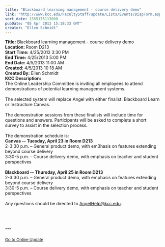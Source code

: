 ```yaml
---
title: "Blackboard learning management - course delivery demo"
link: "http://www.kcc.edu/FacultyStaff/update/Lists/Events/DispForm.aspx?ID=391"
sort_date: 1365175113000
pubDate: "05 Apr 2013 15:18:33 GMT"
creator: "Ellen Schmidt"
---
```


<div><b>Title:</b> Blackboard learning management - course delivery demo</div>
<div><b>Location:</b> Room D213</div>
<div><b>Start Time:</b> 4/25/2013 3:30 PM</div>
<div><b>End Time:</b> 4/25/2013 5:00 PM</div>
<div><b>End Date:</b> 4/5/2013 11:00 AM</div>
<div><b>Created:</b> 4/5/2013 10:18 AM</div>
<div><b>Created By:</b> Ellen Schmidt</div>
<div><b>KCC Description:</b> <div class="ExternalClass797DE168CC114E21823DEE3536FDBAD8">
<div>
<div class="ExternalClass373A1C73F95841AEB17275ED3A4922D3">
<div>The Online Leadership Committee is inviting all employees to attend demonstrations of potential learning management systems.</div>
<div> </div>
<div>The selected system will replace Angel with either finalist: Blackboard Learn or Instructure Canvas.<br /> <br />The demonstration sessions from these finalists will include time for questions and answers. Participants will be asked to complete a short survey to assist in the selection process.<br /> <br />The demonstration schedule is:</div>
<div><strong>Canvas -- Tuesday, April 23 in Room D213<br /></strong>2-3:30 p.m. – General product demo, with em3hasis on features extending beyond course delivery<br />3:30-5 p.m. – Course delivery demo, with emphasis on teacher and student perspectives<br /> <br /><strong>Blackboard -- Thursday, April 25 in Room D213<br /></strong>2-3:30 p.m. – General product demo, with emphasis on features extending beyond course delivery<br />3:30-5 p.m. – Course delivery demo, with emphasis on teacher and student perspectives<br /> <br />Any questions should be directed to <a href="mailto:AngelHelp@kcc.edu">AngelHelp@kcc.edu</a>.</div>
<div> </div>
<div> </div>
<div>
<div> </div>
<div> </div>
<div>
<div><font size="2">***</font></div>
<div><font size="2"></font> </div>
<div><font size="2"><a href="/FacultyStaff/update/Pages/dailyupdate.aspx">Go to Online Update</a></font><font size="2"></font></div><br /></div></div></div></div></div></div>
